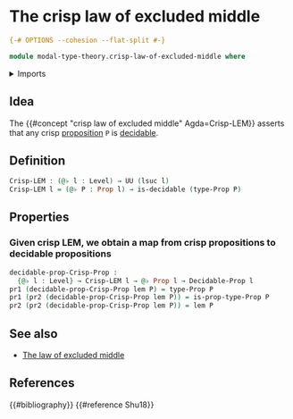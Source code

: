 # The crisp law of excluded middle

```agda
{-# OPTIONS --cohesion --flat-split #-}

module modal-type-theory.crisp-law-of-excluded-middle where
```

<details><summary>Imports</summary>

```agda
open import foundation.decidable-types
open import foundation.dependent-pair-types
open import foundation.universe-levels

open import foundation-core.decidable-propositions
open import foundation-core.negation
open import foundation-core.propositions
```

</details>

## Idea

The {{#concept "crisp law of excluded middle" Agda=Crisp-LEM}} asserts that any
crisp [proposition](foundation-core.propositions.md) `P` is
[decidable](foundation.decidable-types.md).

## Definition

```agda
Crisp-LEM : (@♭ l : Level) → UU (lsuc l)
Crisp-LEM l = (@♭ P : Prop l) → is-decidable (type-Prop P)
```

## Properties

### Given crisp LEM, we obtain a map from crisp propositions to decidable propositions

```agda
decidable-prop-Crisp-Prop :
  {@♭ l : Level} → Crisp-LEM l → @♭ Prop l → Decidable-Prop l
pr1 (decidable-prop-Crisp-Prop lem P) = type-Prop P
pr1 (pr2 (decidable-prop-Crisp-Prop lem P)) = is-prop-type-Prop P
pr2 (pr2 (decidable-prop-Crisp-Prop lem P)) = lem P
```

## See also

- [The law of excluded middle](foundation.law-of-excluded-middle.md)

## References

{{#bibliography}} {{#reference Shu18}}

